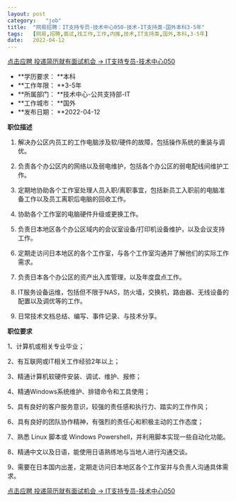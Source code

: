 ```yaml
---
layout:	post
category:	"job"
title:	"网易招聘：IT支持专员-技术中心050-技术-IT支持类-国外本科3-5年"
tags:	[网易,招聘,面试,找工作,工作,内推,技术,IT支持类,国外,本科,3-5年]
date:	2022-04-12
---
```


[点击应聘 投递简历就有面试机会 ->  IT支持专员-技术中心050](http://mobile.bole.netease.com/bole/boleDetail?id=38586&employeeId=346f03c3cda5f04c&key=all)



- **学历要求： **本科
- **工作年限： **3-5年
- **所属部门： **技术中心-公共支持部-IT
- **工作城市： **国外
- **发布日期： **2022-04-12



**职位描述**

1. 解决办公区内员工的工作电脑涉及软/硬件的故障，包括操作系统的重装与调优。

2. 负责各个办公区内的网络以及弱电维护，包括各个办公区的弱电配线间维护工作。

3. 定期地协助各个工作室处理人员入职/离职事宜，包括新员工入职前的电脑准备工作以及员工离职后电脑的回收工作。

4. 协助各个工作室的电脑硬件升级或更换工作。

5. 负责日本地区各个办公区域内的会议室设备/打印机设备维护，以及会议支持工作。

6. 定期走访问日本地区的各个工作室，与各个工作室沟通并了解他们的实际工作需求。

7. 负责日本各个办公区的资产出入库管理，以及年度盘点工作。

8. IT服务设备运维，包括但不限于NAS，防火墙，交换机，路由器、无线设备的配置以及调优等的工作。

9. 日常技术文档总结、编写、事件记录、与技术分享。



**职位要求**

1、计算机或相关专业毕业；

2、有互联网或IT相关工作经验2年以上；

3、精通计算机软硬件安装、调试、维护、报修；

4、精通Windows系统维护、排错命令和工具使用；

5、具有良好的客户服务意识，较强的责任感和执行力、踏实的工作作风；

6、具有良好的团队协作精神，有强烈的责任心和积极主动的工作态度；

7、熟悉 Linux 脚本或 Windows Powershell，并利用脚本实现一些自动化功能。

8、精通中文以及日语，能使用日语熟练地与当地人进行沟通交谈。

9、需要在日本国内出差，定期走访问日本地区各个工作室并与负责人沟通具体需求。 



[点击应聘 投递简历就有面试机会 ->  IT支持专员-技术中心050](http://mobile.bole.netease.com/bole/boleDetail?id=38586&employeeId=346f03c3cda5f04c&key=all)